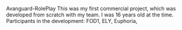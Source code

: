 Avanguard-RolePlay
This was my first commercial project, which was developed from scratch with my team. I was 16 years old at the time. 
Participants in the development: FOD1, ELY, Euphoria,

